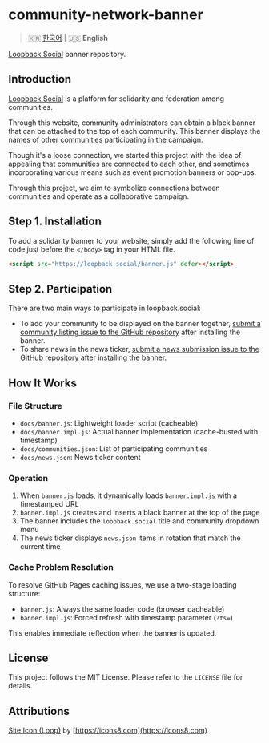 # community-network-banner

> 🇰🇷 [한국어](README.md) | 🇺🇸 **English**

[Loopback Social](https://loopback.social) banner repository.

## Introduction

[Loopback Social](https://loopback.social) is a platform for solidarity and federation among communities.

Through this website, community administrators can obtain a black banner that can be attached to the top of each community. This banner displays the names of other communities participating in the campaign.

Though it's a loose connection, we started this project with the idea of appealing that communities are connected to each other, and sometimes incorporating various means such as event promotion banners or pop-ups.

Through this project, we aim to symbolize connections between communities and operate as a collaborative campaign.

## Step 1. Installation

To add a solidarity banner to your website, simply add the following line of code just before the `</body>` tag in your HTML file.

```html
<script src="https://loopback.social/banner.js" defer></script>
```

## Step 2. Participation

There are two main ways to participate in loopback.social:

- To add your community to be displayed on the banner together, [submit a community listing issue to the GitHub repository](https://github.com/loopback-social/community-network-banner/issues/new/choose) after installing the banner.
- To share news in the news ticker, [submit a news submission issue to the GitHub repository](https://github.com/loopback-social/community-network-banner/issues/new/choose) after installing the banner.

## How It Works

### File Structure

- `docs/banner.js`: Lightweight loader script (cacheable)
- `docs/banner.impl.js`: Actual banner implementation (cache-busted with timestamp)
- `docs/communities.json`: List of participating communities
- `docs/news.json`: News ticker content

### Operation

1. When `banner.js` loads, it dynamically loads `banner.impl.js` with a timestamped URL
2. `banner.impl.js` creates and inserts a black banner at the top of the page
3. The banner includes the `loopback.social` title and community dropdown menu
4. The news ticker displays `news.json` items in rotation that match the current time

### Cache Problem Resolution

To resolve GitHub Pages caching issues, we use a two-stage loading structure:

- `banner.js`: Always the same loader code (browser cacheable)
- `banner.impl.js`: Forced refresh with timestamp parameter (`?ts=`)

This enables immediate reflection when the banner is updated.

## License

This project follows the MIT License. Please refer to the `LICENSE` file for details.

## Attributions

[Site Icon (Loop)](https://icons8.com/icon/KhfdumHglzRO/synchronize) by [https://icons8.com](https://icons8.com)
